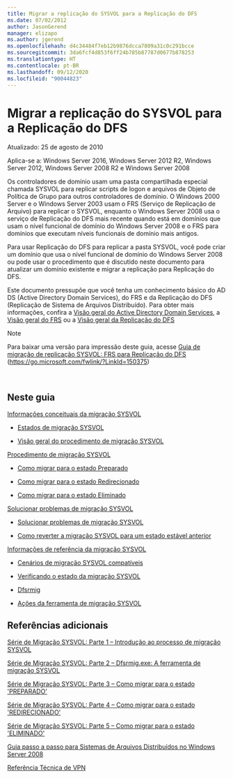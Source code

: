 ```yaml
---
title: Migrar a replicação do SYSVOL para a Replicação do DFS
ms.date: 07/02/2012
author: JasonGerend
manager: elizapo
ms.author: jgerend
ms.openlocfilehash: d4c34484f7eb12b9876dcca7809a31c0c291bcce
ms.sourcegitcommit: 3da6fcf4d853f6ff24b785b87787d0677b878253
ms.translationtype: HT
ms.contentlocale: pt-BR
ms.lasthandoff: 09/12/2020
ms.locfileid: "90044823"
---
```

# <a name="migrate-sysvol-replication-to-dfs-replication"></a>Migrar a replicação do SYSVOL para a Replicação do DFS


Atualizado: 25 de agosto de 2010

Aplica-se a: Windows Server 2016, Windows Server 2012 R2, Windows Server 2012, Windows Server 2008 R2 e Windows Server 2008

Os controladores de domínio usam uma pasta compartilhada especial chamada SYSVOL para replicar scripts de logon e arquivos de Objeto de Política de Grupo para outros controladores de domínio. O Windows 2000 Server e o Windows Server 2003 usam o FRS (Serviço de Replicação de Arquivo) para replicar o SYSVOL, enquanto o Windows Server 2008 usa o serviço de Replicação do DFS mais recente quando está em domínios que usam o nível funcional de domínio do Windows Server 2008 e o FRS para domínios que executam níveis funcionais de domínio mais antigos.

Para usar Replicação do DFS para replicar a pasta SYSVOL, você pode criar um domínio que usa o nível funcional de domínio do Windows Server 2008 ou pode usar o procedimento que é discutido neste documento para atualizar um domínio existente e migrar a replicação para Replicação do DFS.

Este documento pressupõe que você tenha um conhecimento básico do AD DS (Active Directory Domain Services), do FRS e da Replicação do DFS (Replicação de Sistema de Arquivos Distribuído). Para obter mais informações, confira a [Visão geral do Active Directory Domain Services](https://go.microsoft.com/fwlink/?linkid=147787), a [Visão geral do FRS](https://go.microsoft.com/fwlink/?linkid=121763) ou a [Visão geral da Replicação do DFS](https://go.microsoft.com/fwlink/?linkid=121762)


> [!NOTE]
> Para baixar uma versão para impressão deste guia, acesse <a href="https://go.microsoft.com/fwlink/?linkid=150375">Guia de migração de replicação SYSVOL: FRS para Replicação do DFS</a> (https://go.microsoft.com/fwlink/?LinkId=150375)
<br>


## <a name="in-this-guide"></a>Neste guia

[Informações conceituais da migração SYSVOL](/previous-versions/windows/it-pro/windows-server-2008-r2-and-2008/dd640170(v=ws.10))

  - [Estados de migração SYSVOL](/previous-versions/windows/it-pro/windows-server-2008-r2-and-2008/dd641052(v=ws.10))

  - [Visão geral do procedimento de migração SYSVOL](/previous-versions/windows/it-pro/windows-server-2008-r2-and-2008/dd639809(v=ws.10))


[Procedimento de migração SYSVOL](/previous-versions/windows/it-pro/windows-server-2008-r2-and-2008/dd639860(v=ws.10))

  - [Como migrar para o estado Preparado](/previous-versions/windows/it-pro/windows-server-2008-r2-and-2008/dd641193(v=ws.10))

  - [Como migrar para o estado Redirecionado](/previous-versions/windows/it-pro/windows-server-2008-r2-and-2008/dd641340(v=ws.10))

  - [Como migrar para o estado Eliminado](/previous-versions/windows/it-pro/windows-server-2008-r2-and-2008/dd640254(v=ws.10))


[Solucionar problemas de migração SYSVOL](/previous-versions/windows/it-pro/windows-server-2008-r2-and-2008/dd640395(v=ws.10))

  - [Solucionar problemas de migração SYSVOL](/previous-versions/windows/it-pro/windows-server-2008-r2-and-2008/dd639976(v=ws.10))

  - [Como reverter a migração SYSVOL para um estado estável anterior](/previous-versions/windows/it-pro/windows-server-2008-r2-and-2008/dd640509(v=ws.10))


[Informações de referência da migração SYSVOL](/previous-versions/windows/it-pro/windows-server-2008-r2-and-2008/dd640293(v=ws.10))

  - [Cenários de migração SYSVOL compatíveis](/previous-versions/windows/it-pro/windows-server-2008-r2-and-2008/dd639854(v=ws.10))

  - [Verificando o estado da migração SYSVOL](/previous-versions/windows/it-pro/windows-server-2008-r2-and-2008/dd639789(v=ws.10))

  - [Dfsrmig](/previous-versions/windows/it-pro/windows-server-2008-r2-and-2008/dd641227(v=ws.10))

  - [Ações da ferramenta de migração SYSVOL](/previous-versions/windows/it-pro/windows-server-2008-r2-and-2008/dd639712(v=ws.10))


## <a name="additional-references"></a>Referências adicionais

[Série de Migração SYSVOL: Parte 1 – Introdução ao processo de migração SYSVOL](https://techcommunity.microsoft.com/t5/storage-at-microsoft/sysvol-migration-series-part-1-8211-introduction-to-the-sysvol/ba-p/423456)

[Série de Migração SYSVOL: Parte 2 – Dfsrmig.exe: A ferramenta de migração SYSVOL](https://techcommunity.microsoft.com/t5/storage-at-microsoft/sysvol-migration-series-part-2-8211-dfsrmig-exe-the-sysvol/ba-p/423470)

[Série de Migração SYSVOL: Parte 3 – Como migrar para o estado 'PREPARADO'](https://techcommunity.microsoft.com/t5/storage-at-microsoft/sysvol-migration-series-part-3-migrating-to-the-prepared-state/ba-p/423503)

[Série de Migração SYSVOL: Parte 4 – Como migrar para o estado 'REDIRECIONADO'](https://techcommunity.microsoft.com/t5/storage-at-microsoft/sysvol-migration-series-part-4-8211-migrating-to-the-8216/ba-p/423514)

[Série de Migração SYSVOL: Parte 5 – Como migrar para o estado 'ELIMINADO'](https://techcommunity.microsoft.com/t5/storage-at-microsoft/sysvol-migration-series-part-5-8211-migrating-to-the-8216/ba-p/423516)

[Guia passo a passo para Sistemas de Arquivos Distribuídos no Windows Server 2008](https://docs.microsoft.com/previous-versions/windows/it-pro/windows-server-2008-R2-and-2008/cc732863(v=ws.10))

[Referência Técnica de VPN](https://docs.microsoft.com/previous-versions/windows/it-pro/windows-server-2003/cc759297(v=ws.10))

